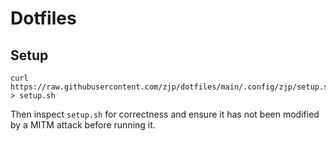 # Dotfiles

## Setup
```
curl https://raw.githubusercontent.com/zjp/dotfiles/main/.config/zjp/setup.sh > setup.sh
```

Then inspect `setup.sh` for correctness and ensure it has not been modified by 
a MITM attack before running it. 

